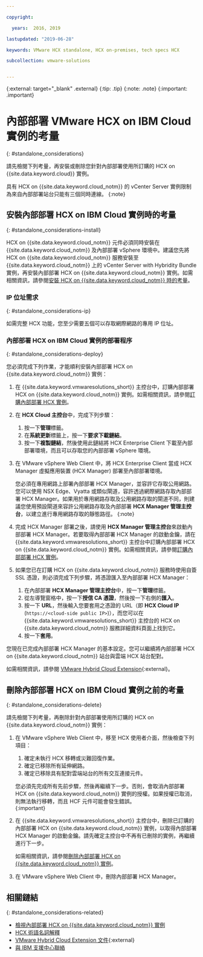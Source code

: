 ```yaml
---

copyright:

  years:  2016, 2019

lastupdated: "2019-06-28"

keywords: VMware HCX standalone, HCX on-premises, tech specs HCX

subcollection: vmware-solutions


---
```


{:external: target="_blank" .external}
{:tip: .tip}
{:note: .note}
{:important: .important}

# 內部部署 VMware HCX on IBM Cloud 實例的考量
{: #standalone_considerations}

請先檢閱下列考量，再安裝或刪除您針對內部部署使用所訂購的 HCX on {{site.data.keyword.cloud}} 實例。

具有 HCX on {{site.data.keyword.cloud_notm}} 的 vCenter Server 實例限制為來自內部部署站台只能有三個同時連線。
{:note}

## 安裝內部部署 HCX on IBM Cloud 實例時的考量
{: #standalone_considerations-install}

HCX on {{site.data.keyword.cloud_notm}} 元件必須同時安裝在 {{site.data.keyword.cloud_notm}} 及內部部署 vSphere 環境中。建議您先將 HCX on {{site.data.keyword.cloud_notm}} 服務安裝至 {{site.data.keyword.cloud_notm}} 上的 vCenter Server with Hybridity Bundle 實例，再安裝內部部署 HCX on {{site.data.keyword.cloud_notm}} 實例。如需相關資訊，請參閱[安裝 HCX on {{site.data.keyword.cloud_notm}} 時的考量](/docs/services/vmwaresolutions/vcenter?topic=vmware-solutions-hcx_considerations#hcx_considerations-install)。

### IP 位址需求
{: #standalone_considerations-ip}

如需完整 HCX 功能，您至少需要五個可以存取網際網路的專用 IP 位址。

### 內部部署 HCX on IBM Cloud 實例的部署程序
{: #standalone_considerations-deploy}

您必須完成下列作業，才能順利安裝內部部署 HCX on {{site.data.keyword.cloud_notm}} 實例：
1. 在 {{site.data.keyword.vmwaresolutions_short}} 主控台中，訂購內部部署 HCX on {{site.data.keyword.cloud_notm}} 實例。如需相關資訊，請參閱[訂購內部部署 HCX 實例](/docs/services/vmwaresolutions/services?topic=vmware-solutions-standalone_orderingserviceinstances)。
2. 在 **HCX Cloud 主控台**中，完成下列步驟：
    1. 按一下**管理**標籤。
    2. 在**系統更新**標籤上，按一下**要求下載鏈結**。
    3. 按一下**複製鏈結**，然後使用此鏈結將 HCX Enterprise Client 下載至內部部署環境，而且可以存取您的內部部署 vSphere 環境。
3. 在 VMware vSphere Web Client 中，將 HCX Enterprise Client 當成 HCX Manager 虛擬應用裝置 (HCX Manager) 部署至內部部署環境。

   您必須在專用網路上部署內部部署 HCX Manager，並容許它存取公用網路。您可以使用 NSX Edge、Vyatta 或類似閘道，容許透過網際網路存取內部部署 HCX Manager。如果用於專用網路存取及公用網路存取的閘道不同，則建議您使用預設閘道來容許公用網路存取及內部部署 **HCX Manager 管理主控台**，以建立進行專用網路存取的靜態路徑。
   {:note}
4. 完成 HCX Manager 部署之後，請使用 **HCX Manager 管理主控台**來啟動內部部署 HCX Manager。若要取得內部部署 HCX Manager 的啟動金鑰，請在 {{site.data.keyword.vmwaresolutions_short}} 主控台中訂購內部部署 HCX on {{site.data.keyword.cloud_notm}} 實例。如需相關資訊，請參閱[訂購內部部署 HCX 實例](/docs/services/vmwaresolutions/services?topic=vmware-solutions-standalone_orderingserviceinstances)。
5. 如果您已在訂購 HCX on {{site.data.keyword.cloud_notm}} 服務時使用自簽 SSL 憑證，則必須完成下列步驟，將憑證匯入至內部部署 HCX Manager：
    1. 在內部部署 **HCX Manager 管理主控台**中，按一下**管理**標籤。
    2. 從左導覽窗格中，按一下**授信 CA 憑證**，然後按一下右側的**匯入**。
    3. 按一下 **URL**，然後輸入您要套用之憑證的 URL（即 **HCX Cloud IP** (``https://<cloud-side public IP>``)），而您可以在 {{site.data.keyword.vmwaresolutions_short}} 主控台的 HCX on {{site.data.keyword.cloud_notm}} 服務詳細資料頁面上找到它。
    4. 按一下**套用**。

您現在已完成內部部署 HCX Manager 的基本設定。您可以繼續將內部部署 HCX on {{site.data.keyword.cloud_notm}} 站台與雲端 HCX 站台配對。

如需相關資訊，請參閱 [VMware Hybrid Cloud Extension](https://cloud.vmware.com/vmware-hcx){:external}。

## 刪除內部部署 HCX on IBM Cloud 實例之前的考量
{: #standalone_considerations-delete}

請先檢閱下列考量，再刪除針對內部部署使用所訂購的 HCX on {{site.data.keyword.cloud_notm}} 實例：
1. 在 VMware vSphere Web Client 中，移至 HCX 使用者介面，然後檢查下列項目：
    1. 確定未執行 HCX 移轉或災難回復作業。
    2. 確定已移除所有延伸網路。
    3. 確定已移除具有配對雲端站台的所有交互連接元件。

   您必須先完成所有先前步驟，然後再繼續下一步。否則，會取消內部部署 HCX on {{site.data.keyword.cloud_notm}} 實例的授權。如果授權已取消，則無法執行移轉，而且 HCF 元件可能會發生錯誤。  
   {:important}
2. 在 {{site.data.keyword.vmwaresolutions_short}} 主控台中，刪除已訂購的內部部署 HCX on {{site.data.keyword.cloud_notm}} 實例，以取得內部部署 HCX Manager 的啟動金鑰。請先確定主控台中不再有已刪除的實例，再繼續進行下一步。

   如需相關資訊，請參閱[刪除內部部署 HCX on {{site.data.keyword.cloud_notm}} 實例](/docs/services/vmwaresolutions/services?topic=vmware-solutions-standalone_deletingserviceinstances)。
3. 在 VMware vSphere Web Client 中，刪除內部部署 HCX Manager。

## 相關鏈結
{: #standalone_considerations-related}

* [檢視內部部署 HCX on {{site.data.keyword.cloud_notm}} 實例](/docs/services/vmwaresolutions/services?topic=vmware-solutions-standalone_viewingserviceinstances)
* [HCX 術語名詞解釋](/docs/services/vmwaresolutions/services?topic=vmware-solutions-hcx_glossary)
* [VMware Hybrid Cloud Extension 文件](https://cloud.vmware.com/vmware-hcx/resources){:external}
* [與 IBM 支援中心聯絡](/docs/services/vmwaresolutions/vmonic?topic=vmware-solutions-trbl_support)
